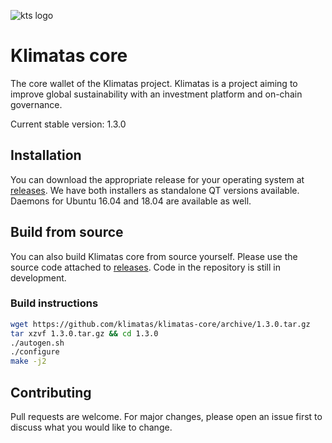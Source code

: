 ![kts logo][logo]
# Klimatas core

The core wallet of the Klimatas project. Klimatas is a project aiming to improve global sustainability with an investment platform and on-chain governance.

Current stable version: 1.3.0

## Installation

You can download the appropriate release for your operating system at [releases](https://github.com/klimatas/klimatas-core/releases). We have both installers as standalone QT versions available. Daemons for Ubuntu 16.04 and 18.04 are available as well.

## Build from source

You can also build Klimatas core from source yourself. Please use the source code attached to [releases](https://github.com/klimatas/klimatas-core/releases). Code in the repository is still in development.

### Build instructions

```bash
wget https://github.com/klimatas/klimatas-core/archive/1.3.0.tar.gz
tar xzvf 1.3.0.tar.gz && cd 1.3.0
./autogen.sh
./configure
make -j2
```

## Contributing
Pull requests are welcome. For major changes, please open an issue first to discuss what you would like to change.

[logo]: http://klimatas.com/bitcoin.png "Klimatas logo"
